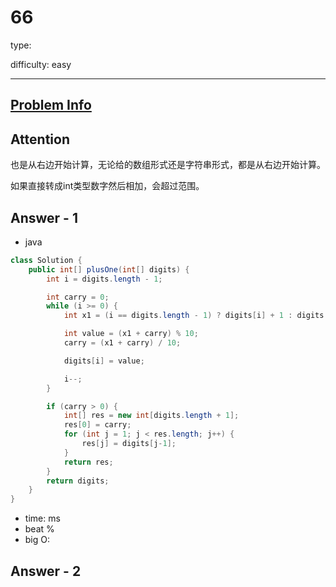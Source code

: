 
# 66
type:

difficulty: easy

---

## [Problem Info][problem_link]

## Attention
也是从右边开始计算，无论给的数组形式还是字符串形式，都是从右边开始计算。

如果直接转成int类型数字然后相加，会超过范围。

## Answer - 1

- java
```java
class Solution {
    public int[] plusOne(int[] digits) {
        int i = digits.length - 1;

        int carry = 0;
        while (i >= 0) {
            int x1 = (i == digits.length - 1) ? digits[i] + 1 : digits[i];

            int value = (x1 + carry) % 10;
            carry = (x1 + carry) / 10;

            digits[i] = value;

            i--;
        }

        if (carry > 0) {
            int[] res = new int[digits.length + 1];
            res[0] = carry;
            for (int j = 1; j < res.length; j++) {
                res[j] = digits[j-1];
            }
            return res;
        }
        return digits;
    }
}
```

- time: ms
- beat %
- big O:

## Answer - 2

[problem_link]: https://leetcode.cn/problems/plus-one/description/

